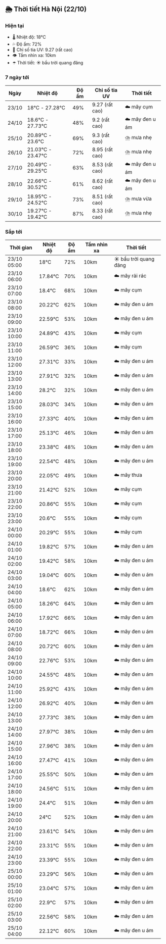 ## 🌦️ Thời tiết Hà Nội (22/10)

### Hiện tại

- 🌡️ Nhiệt độ: 18℃
- 💦 Độ ẩm: 72%
- 🌟 Chỉ số tia UV: 9.27 (rất cao)
- 👁️ Tầm nhìn xa: 10km
- ☂️ Thời tiết: ☀️ bầu trời quang đãng

### 7 ngày tới

| Ngày | Nhiệt độ | Độ ẩm | Chỉ số tia UV | Thời tiết |
| --- | --- | --- | --- | --- |
| 23/10 | 18℃ - 27.28℃ | 49% | 9.27 (rất cao) | ☁️ mây cụm |
| 24/10 | 18.6℃ - 27.73℃ | 48% | 9.2 (rất cao) | ☁️ mây đen u ám |
| 25/10 | 20.89℃ - 23.6℃ | 69% | 9.3 (rất cao) | ⛈️ mưa nhẹ |
| 26/10 | 21.03℃ - 23.47℃ | 72% | 8.95 (rất cao) | ⛈️ mưa nhẹ |
| 27/10 | 20.49℃ - 29.25℃ | 63% | 8.53 (rất cao) | ☁️ mây đen u ám |
| 28/10 | 22.66℃ - 30.52℃ | 61% | 8.62 (rất cao) | ☁️ mây đen u ám |
| 29/10 | 18.95℃ - 24.52℃ | 73% | 8.51 (rất cao) | ⛈️ mưa vừa |
| 30/10 | 19.27℃ - 19.42℃ | 87% | 8.33 (rất cao) | ⛈️ mưa nhẹ |

### Sắp tới

| Thời gian | Nhiệt độ | Độ ẩm | Tầm nhìn xa | Thời tiết |
| --- | --- | --- | --- | --- |
| 23/10 05:00 | 18℃ | 72% | 10km | ☀️ bầu trời quang đãng |
| 23/10 06:00 | 17.84℃ | 70% | 10km | ☁️ mây rải rác |
| 23/10 07:00 | 18.4℃ | 68% | 10km | ☁️ mây cụm |
| 23/10 08:00 | 20.22℃ | 62% | 10km | ☁️ mây đen u ám |
| 23/10 09:00 | 22.59℃ | 53% | 10km | ☁️ mây đen u ám |
| 23/10 10:00 | 24.89℃ | 43% | 10km | ☁️ mây cụm |
| 23/10 11:00 | 26.59℃ | 36% | 10km | ☁️ mây cụm |
| 23/10 12:00 | 27.31℃ | 33% | 10km | ☁️ mây đen u ám |
| 23/10 13:00 | 27.91℃ | 32% | 10km | ☁️ mây đen u ám |
| 23/10 14:00 | 28.2℃ | 32% | 10km | ☁️ mây đen u ám |
| 23/10 15:00 | 28.03℃ | 34% | 10km | ☁️ mây đen u ám |
| 23/10 16:00 | 27.33℃ | 40% | 10km | ☁️ mây đen u ám |
| 23/10 17:00 | 25.13℃ | 46% | 10km | ☁️ mây đen u ám |
| 23/10 18:00 | 23.38℃ | 48% | 10km | ☁️ mây đen u ám |
| 23/10 19:00 | 22.54℃ | 48% | 10km | ☁️ mây đen u ám |
| 23/10 20:00 | 22.05℃ | 49% | 10km | ☁️ mây thưa |
| 23/10 21:00 | 21.42℃ | 52% | 10km | ☁️ mây cụm |
| 23/10 22:00 | 20.86℃ | 55% | 10km | ☁️ mây cụm |
| 23/10 23:00 | 20.6℃ | 55% | 10km | ☁️ mây cụm |
| 24/10 00:00 | 20.29℃ | 55% | 10km | ☁️ mây cụm |
| 24/10 01:00 | 19.82℃ | 57% | 10km | ☁️ mây đen u ám |
| 24/10 02:00 | 19.42℃ | 58% | 10km | ☁️ mây đen u ám |
| 24/10 03:00 | 19.04℃ | 60% | 10km | ☁️ mây đen u ám |
| 24/10 04:00 | 18.6℃ | 62% | 10km | ☁️ mây đen u ám |
| 24/10 05:00 | 18.26℃ | 64% | 10km | ☁️ mây đen u ám |
| 24/10 06:00 | 17.92℃ | 66% | 10km | ☁️ mây đen u ám |
| 24/10 07:00 | 18.72℃ | 66% | 10km | ☁️ mây đen u ám |
| 24/10 08:00 | 20.72℃ | 60% | 10km | ☁️ mây đen u ám |
| 24/10 09:00 | 22.76℃ | 53% | 10km | ☁️ mây đen u ám |
| 24/10 10:00 | 24.55℃ | 48% | 10km | ☁️ mây đen u ám |
| 24/10 11:00 | 25.92℃ | 43% | 10km | ☁️ mây đen u ám |
| 24/10 12:00 | 26.92℃ | 40% | 10km | ☁️ mây đen u ám |
| 24/10 13:00 | 27.73℃ | 38% | 10km | ☁️ mây đen u ám |
| 24/10 14:00 | 27.97℃ | 38% | 10km | ☁️ mây đen u ám |
| 24/10 15:00 | 27.96℃ | 38% | 10km | ☁️ mây đen u ám |
| 24/10 16:00 | 27.47℃ | 41% | 10km | ☁️ mây đen u ám |
| 24/10 17:00 | 25.55℃ | 50% | 10km | ☁️ mây đen u ám |
| 24/10 18:00 | 24.56℃ | 51% | 10km | ☁️ mây đen u ám |
| 24/10 19:00 | 24.4℃ | 51% | 10km | ☁️ mây đen u ám |
| 24/10 20:00 | 24℃ | 52% | 10km | ☁️ mây đen u ám |
| 24/10 21:00 | 23.61℃ | 54% | 10km | ☁️ mây đen u ám |
| 24/10 22:00 | 23.31℃ | 55% | 10km | ☁️ mây đen u ám |
| 24/10 23:00 | 23.39℃ | 55% | 10km | ☁️ mây đen u ám |
| 25/10 00:00 | 23.29℃ | 56% | 10km | ☁️ mây đen u ám |
| 25/10 01:00 | 23.04℃ | 57% | 10km | ☁️ mây đen u ám |
| 25/10 02:00 | 22.9℃ | 57% | 10km | ☁️ mây đen u ám |
| 25/10 03:00 | 22.56℃ | 58% | 10km | ☁️ mây đen u ám |
| 25/10 04:00 | 22.12℃ | 60% | 10km | ☁️ mây đen u ám |
